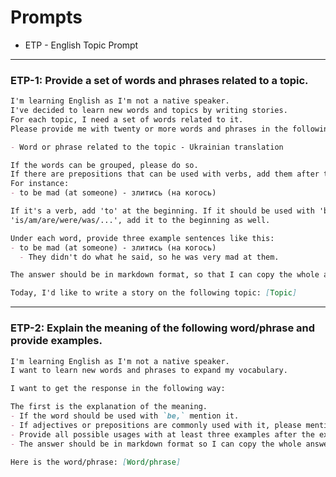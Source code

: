# Prompts

- ETP - English Topic Prompt

______________________________________________________________________

### ETP-1: Provide a set of words and phrases related to a topic.

```markdown
I'm learning English as I'm not a native speaker.
I've decided to learn new words and topics by writing stories.
For each topic, I need a set of words related to it.
Please provide me with twenty or more words and phrases in the following format:

- Word or phrase related to the topic - Ukrainian translation

If the words can be grouped, please do so.
If there are prepositions that can be used with verbs, add them after the verb in parentheses.
For instance:
- to be mad (at someone) - злитись (на когось)

If it's a verb, add 'to' at the beginning. If it should be used with 'be' such as
'is/am/are/were/was/...', add it to the beginning as well.

Under each word, provide three example sentences like this:
- to be mad (at someone) - злитись (на когось)
  - They didn't do what he said, so he was very mad at them.

The answer should be in markdown format, so that I can copy the whole answer in one click.

Today, I'd like to write a story on the following topic: [Topic]
```

______________________________________________________________________

### ETP-2: Explain the meaning of the following word/phrase and provide examples.

```markdown
I'm learning English as I'm not a native speaker.
I want to learn new words and phrases to expand my vocabulary. 

I want to get the response in the following way:

The first is the explanation of the meaning. 
- If the word should be used with `be,` mention it.
- If adjectives or prepositions are commonly used with it, please mention them.
- Provide all possible usages with at least three examples after the explanation.
- The answer should be in markdown format so I can copy the whole answer in one click.

Here is the word/phrase: [Word/phrase]
```
